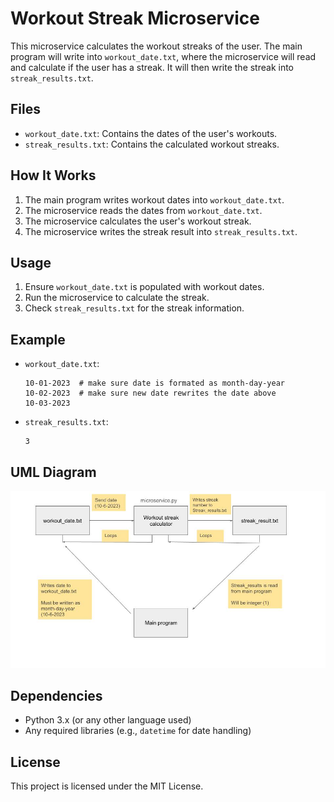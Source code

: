 # Workout Streak Microservice

This microservice calculates the workout streaks of the user. The main program will write into `workout_date.txt`, where the microservice will read and calculate if the user has a streak. It will then write the streak into `streak_results.txt`.

## Files

- `workout_date.txt`: Contains the dates of the user's workouts.
- `streak_results.txt`: Contains the calculated workout streaks.

## How It Works

1. The main program writes workout dates into `workout_date.txt`.
2. The microservice reads the dates from `workout_date.txt`.
3. The microservice calculates the user's workout streak.
4. The microservice writes the streak result into `streak_results.txt`.

## Usage

1. Ensure `workout_date.txt` is populated with workout dates.
2. Run the microservice to calculate the streak.
3. Check `streak_results.txt` for the streak information.

## Example

- `workout_date.txt`:

  ```
  10-01-2023  # make sure date is formated as month-day-year
  10-02-2023  # make sure new date rewrites the date above
  10-03-2023
  ```

- `streak_results.txt`:
  ```
  3
  ```

## UML Diagram

![DIAGRAM](./UML%20Diagram.jpg)

## Dependencies

- Python 3.x (or any other language used)
- Any required libraries (e.g., `datetime` for date handling)

## License

This project is licensed under the MIT License.
